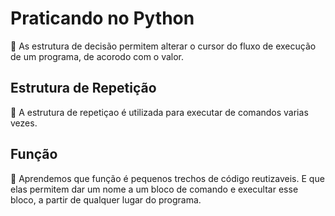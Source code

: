 # Praticando no Python
:abacus: As estrutura de decisão permitem alterar o cursor do fluxo de execução de um programa, de acorodo com o valor.
## Estrutura de Repetição 
:closed_book: A estrutura de repetiçao é utilizada para executar de comandos varias vezes.
  ## Função
:pencil: Aprendemos que função é pequenos trechos de código reutizaveis. E que elas permitem dar um nome a um bloco de comando e execultar esse bloco, a partir de qualquer lugar do programa.